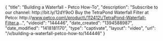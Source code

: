 {
    "title": "Building a Waterfall - Petco How-To",
    "description": "Subscribe to our channel: http:\/\/bit.ly\/12dY9oO Buy the TetraPond Waterfall Filter at Petco: http:\/\/www.petco.com\/product\/112412\/TetraPond-Waterfall-Filter.a...",
    "videoid": "144446",
    "date_created": "1394588987",
    "date_modified": "1418181170",
    "type": "captivate",
    "layout": "video",
    "url": "\/v\/building-a-waterfall-petco-how-to\/144446"
}